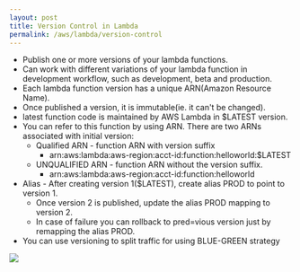 ```yaml
---
layout: post
title: Version Control in Lambda
permalink: /aws/lambda/version-control
---
```


- Publish one or more versions of your lambda functions.
- Can work with different variations of your lambda function in development workflow, such as development, beta and production.
- Each lambda function version has a unique ARN(Amazon Resource Name).
- Once published a version, it is immutable(ie. it can't be changed).
- latest function code is maintained by AWS Lambda in $LATEST version.
- You can refer to this function by using ARN. There are two ARNs associated with initial version:
    - Qualified ARN - function ARN with version suffix
        - arn:aws:lambda:aws-region:acct-id:function:helloworld:$LATEST
    - UNQUALIFIED ARN - function ARN without the version suffix.
        - arn:aws:lambda:aws-region:acct-id:function:helloworld
- Alias - After creating version 1($LATEST), create alias PROD to point to version 1.
    - Once version 2 is published, update the alias PROD mapping to version 2.
    - In case of failure you can rollback to pred=vious version just by remapping the alias PROD.
- You can use versioning to split traffic for using BLUE-GREEN strategy

![]({{site.cdn}}/aws/serverlesl/../serverless/lambda-alias.png)
